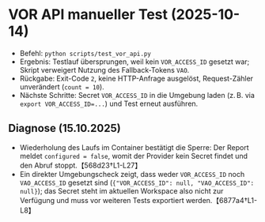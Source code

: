 # VOR API manueller Test (2025-10-14)

- Befehl: `python scripts/test_vor_api.py`
- Ergebnis: Testlauf übersprungen, weil kein `VOR_ACCESS_ID` gesetzt war; Skript verweigert Nutzung des Fallback-Tokens `VAO`.
- Rückgabe: Exit-Code `2`, keine HTTP-Anfrage ausgelöst, Request-Zähler unverändert (`count = 10`).
- Nächste Schritte: Secret `VOR_ACCESS_ID` in die Umgebung laden (z. B. via `export VOR_ACCESS_ID=...`) und Test erneut ausführen.

## Diagnose (15.10.2025)

- Wiederholung des Laufs im Container bestätigt die Sperre: Der Report meldet `configured = false`,
  womit der Provider kein Secret findet und den Abruf stoppt.【568d23†L1-L27】
- Ein direkter Umgebungscheck zeigt, dass weder `VOR_ACCESS_ID` noch `VAO_ACCESS_ID` gesetzt sind (`{"VOR_ACCESS_ID": null,
  "VAO_ACCESS_ID": null}`); das Secret steht im aktuellen Workspace also nicht zur Verfügung und muss vor weiteren Tests
  exportiert werden.【6877a4†L1-L8】
